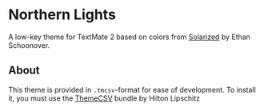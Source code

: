 Northern Lights
===============

A low-key theme for TextMate 2 based on colors from [Solarized][1] by Ethan Schoonover.


About
-----

This theme is provided in `.tmcsv`-format for ease of development. To install it, you must use the [ThemeCSV][2] bundle by Hilton Lipschitz  


[1]: http://ethanschoonover.com/solarized
[2]: https://github.com/hiltmon/textmate-theme-csv